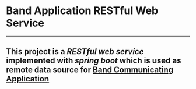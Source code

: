 # Band Application RESTful Web Service

----------
This project is a *RESTful web service* implemented with *spring boot* which is used as remote data source for [Band Communicating Application](https://github.com/dawityonas010/Bands-commnicating-App)
----------
